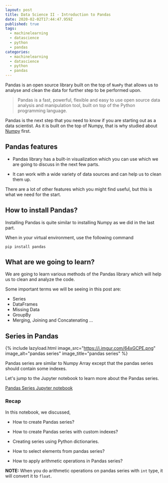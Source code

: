 ```yaml
---
layout: post
title: Data Science II - Introduction to Pandas
date: 2020-02-02T17:44:47.959Z
published: true
tags:
  - machinelearning
  - datascience
  - python
  - pandas
categories:
  - machinelearning
  - datascience
  - python
  - pandas
---
```

Pandas is an open source library built on the top of `NumPy` that allows us to analyse and clean the data for further step to be performed upon.

> Pandas is a fast, powerful, flexible and easy to use open source data analysis and manipulation tool, built on top of the Python programming language.

Pandas is the next step that you need to know if you are starting out as a data scientist. As it is built on the top of Numpy, that is why studied about [Numpy](https://ranvir.xyz/blog/data-science-i-all-things-you-need-to-know-about-numpy/) first.

## Pandas features

* Pandas library has a built-in visualization which you can use which we are going to discuss in the next few parts.

* It can work with a wide variety of data sources and can help us to clean them up.

There are a lot of other features which you might find useful, but this is what we need for the start.

## How to install Pandas?

Installing Pandas is quite similar to installing Numpy as we did in the last part.

When in your virtual environment, use the following command

```shell
pip install pandas
```

## What are we going to learn?

We are going to learn various methods of the Pandas library which will help us to clean and analyze the code.

Some important terms we will be seeing in this post are:

* Series
* DataFrames
* Missing Data
* GroupBy
* Merging, Joining and Concatenating
...

## Series in Pandas

{% include lazyload.html image_src="https://i.imgur.com/64xGCPE.png" image_alt="pandas series" image_title="pandas series" %}

Pandas series are similar to Numpy Array except that the pandas series should contain some indexes.

Let's jump to the Jupyter notebook to learn more about the Pandas series.

[Pandas Series Jupyter notebook](https://github.com/singh1114/ml/blob/master/datascience/Pandas/Pandas%20Series.ipynb)

### Recap

In this notebook, we discussed,

* How to create Pandas series?

* How to create Pandas series with custom indexes?

* Creating series using Python dictionaries.

* How to select elements from pandas series?

* How to apply arithmetic operations in Pandas series?

**NOTE:** When you do arithmetic operations on pandas series with `int` type, it will convert it to `float`.

